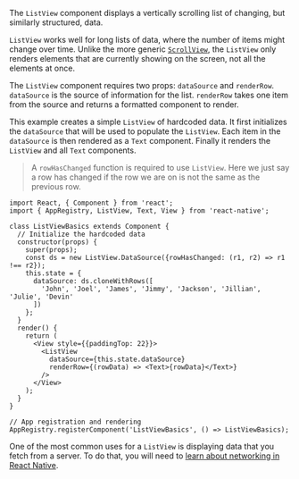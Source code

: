 The `ListView` component displays a vertically scrolling list of changing, but similarly structured, data.

`ListView` works well for long lists of data, where the number of items might change over time. Unlike the more generic [`ScrollView`](/react-native/docs/using-a-scrollview.html), the `ListView` only renders elements that are currently showing on the screen, not all the elements at once.

The `ListView` component requires two props: `dataSource` and `renderRow`. `dataSource` is the source of information for the list. `renderRow` takes one item from the source and returns a formatted component to render.

This example creates a simple `ListView` of hardcoded data. It first initializes the `dataSource` that will be used to populate the `ListView`. Each item in the `dataSource` is then rendered as a `Text` component. Finally it renders the `ListView` and all `Text` components.

> A `rowHasChanged` function is required to use `ListView`. Here we just say a row has changed if the row we are on is not the same as the previous row.

```ReactNativeWebPlayer
import React, { Component } from 'react';
import { AppRegistry, ListView, Text, View } from 'react-native';

class ListViewBasics extends Component {
  // Initialize the hardcoded data
  constructor(props) {
    super(props);
    const ds = new ListView.DataSource({rowHasChanged: (r1, r2) => r1 !== r2});
    this.state = {
      dataSource: ds.cloneWithRows([
        'John', 'Joel', 'James', 'Jimmy', 'Jackson', 'Jillian', 'Julie', 'Devin'
      ])
    };
  }
  render() {
    return (
      <View style={{paddingTop: 22}}>
        <ListView
          dataSource={this.state.dataSource}
          renderRow={(rowData) => <Text>{rowData}</Text>}
        />
      </View>
    );
  }
}

// App registration and rendering
AppRegistry.registerComponent('ListViewBasics', () => ListViewBasics);
```

One of the most common uses for a `ListView` is displaying data that you fetch from a server. To do that, you will need to [learn about networking in React Native](/react-native/docs/network.html).
